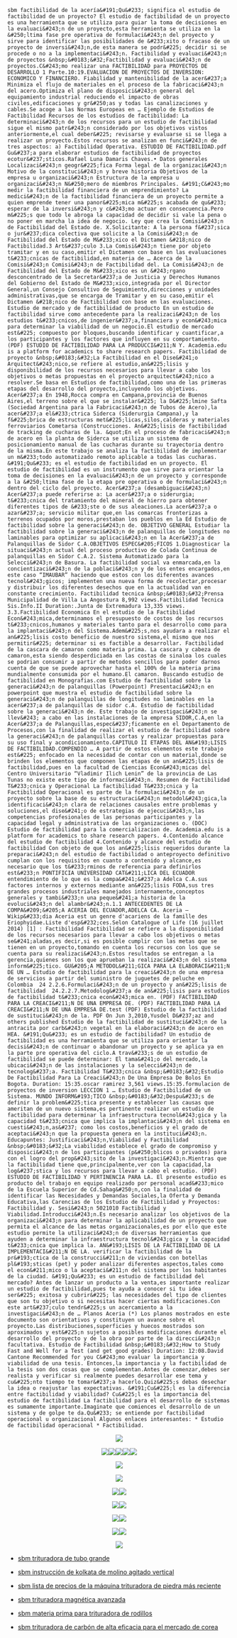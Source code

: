 
```
sbm factibilidad de la acería&#191;Qu&#233; significa el estudio de factibilidad de un proyecto? El estudio de factibilidad de un proyecto es una herramienta que se utiliza para guiar la toma de decisiones en la evaluaci&#243;n de un proyecto,esta herramienta se utiliza en la &#250;ltima fase pre operativa de formulaci&#243;n del proyecto y sirve para identificar las posibilidades de &#233;xito o fracaso de un proyecto de inversi&#243;n,de esta manera se podr&#225; decidir si se procede o no a la implementaci&#243;n. Factibilidad y evaluaci&#243;n de proyectos &nbsp;&#0183;&#32;Factibilidad y evaluaci&#243;n de proyectos.C&#243;mo realizar una FACTIBILIDAD para PROYECTOS DE DESARROLLO 1 Parte.10:19.EVALUACION DE PROYECTOS DE INVERSION: ECONOMICO Y FINANCIERO. Fiabilidad y mantenibilidad de la acer&#237;a Minimiza el flujo de materiales en el proceso de la fabricaci&#243;n del acero.Optimiza el plano de disposici&#243;n general del equipamiento industrial reduciendo el impacto de obras civiles,edificaciones y gr&#250;as y todas las canalizaciones y cables.Se acoge a las Normas Europeas en … Ejemplo de Estudios de Factibilidad Recursos de los estudios de factibilidad: La determinaci&#243;n de los recursos para un estudio de factibilidad sigue el mismo patr&#243;n considerado por los objetivos vistos anteriormente,el cual deber&#225; revisarse y evaluarse si se llega a realizar un proyecto.Estos recursos se analizan en funci&#243;n de tres aspectos: a) Factibilidad Operativa. ESTUDIO DE FACTIBILIDAD.pdf Gu&#237;a para elaborar estudios de factibilidad de proyectos ecotur&#237;sticos.Rafael Luna Damaris Chaves.• Datos generales Localizaci&#243;n geogr&#225;fica Forma legal de la organizaci&#243;n Motivo de la constituci&#243;n y breve historia Objetivos de la empresa u organizaci&#243;n Estructura de la empresa u organizaci&#243;n N&#250;mero de miembros Principales. &#191;C&#243;mo medir la factibilidad financiera de un emprendimiento? La medici&#243;n de la factibilidad financiera de un proyecto permite a quien emprende tener una panor&#225;mica m&#225;s acabada de qu&#233; esperar de la inversi&#243;n y c&#243;mo actuar en consecuencia.Pero m&#225;s que todo le abroga la capacidad de decidir si vale la pena o no poner en marcha la idea de negocio. Ley que crea la Comisi&#243;n de Factibilidad del Estado de. X.Solicitante: A la persona f&#237;sica o jur&#237;dica colectiva que solicite a la Comisi&#243;n de Factibilidad del Estado de M&#233;xico el Dictamen &#218;nico de Factibilidad.3 Art&#237;culo 3.La Comisi&#243;n tiene por objeto tramitar y en su caso,emitir el Dictamen con base en las evaluaciones t&#233;cnicas de factibilidad,en materia de … Acerca de la Comisi&#243;n Comisi&#243;n de Factibilidad del. La Comisi&#243;n de Factibilidad del Estado de M&#233;xico es un &#243;rgano desconcentrado de la Secretar&#237;a de Justicia y Derechos Humanos del Gobierno del Estado de M&#233;xico,integrada por el Director General,un Consejo Consultivo de Seguimiento,direcciones y unidades administrativas,que se encarga de Tramitar y en su caso,emitir el Dictamen &#218;nico de Factibilidad con base en las evaluaciones. Estudio de mercado y de factibilidad de producto En un estudio de factibilidad sirve como antecedente para la realizaci&#243;n de los estudios t&#233;cnicos,de ingenier&#237;a,financiera y econ&#243;mica para determinar la viabilidad de un negocio.El estudio de mercado est&#225; compuesto por bloques,buscando identificar y cuantificar,a los participantes y los factores que influyen en su comportamiento. (PDF) ESTUDIO DE FACTIBILIDAD PARA LA PRODUCCI&#211;N Y. Academia.edu is a platform for academics to share research papers. Factibilidad de proyecto &nbsp;&#0183;&#32;La Factibilidad en el Dise&#241;o Arquitect&#243;nico,se refiere al estudio,an&#225;lisis y disponibilidad de los recursos necesarios para llevar a cabo los objetivos o metas propuestas en el proyecto arquitect&#243;nico a resolver.Se basa en Estudios de factibilidad,como una de las primeras etapas del desarrollo del proyecto,incluyendo los objetivos. Acer&#237;a En 1948,Rocca compra en Campana,provincia de Buenos Aires,el terreno sobre el que se instalar&#225; la D&#225;lmine Safta (Sociedad Argentina para la Fabricaci&#243;n de Tubos de Acero),la acer&#237;a el&#233;ctrica Siderca (Siderurgia Campana),y la f&#225;brica de estructuras met&#225;licas,silos,calderas y materiales ferroviarios Cometarsa (Construcciones. An&#225;lisis de factibilidad de tracking de cucharas de la. &quot;En el proceso de fabricaci&#243;n de acero en la planta de Siderca se utiliza un sistema de posicionamiento manual de las cucharas durante su trayectoria dentro de la misma.En este trabajo se analiza la factibilidad de implementar un m&#233;todo automatizado remoto aplicable a todas las cucharas. &#191;Qu&#233; es el estudio de factibilidad en un proyecto. El estudio de factibilidad es un instrumento que sirve para orientar la toma de decisiones en la evaluaci&#243;n de un proyecto y corresponde a la &#250;ltima fase de la etapa pre operativa o de formulaci&#243;n dentro del ciclo del proyecto. Acer&#237;a (desambiguaci&#243;n) Acer&#237;a puede referirse a: La acer&#237;a o siderurgia; t&#233;cnica del tratamiento del mineral de hierro para obtener diferentes tipos de &#233;ste o de sus aleaciones.La acer&#237;a o azar&#237;a; servicio militar que,en las comarcas fronterizas a terrenos ocupados por moros,prestaban los pueblos en la Ed Estudio de factibilidad sobre la generaci&#243;n de. OBJETIVO GENERAL Estudiar la factibilidad sobre la generaci&#243;n de palanquillas de longitudes no laminables para optimizar su aplicaci&#243;n en la Acer&#237;a de Palanquillas de Sidor C.A.OBJETIVOS ESPEC&#205;FICOS 1.Diagnosticar la situaci&#243;n actual del proceso productivo de Colada Continua de palanquillas en Sidor C.A.2. Sistema Automatizado para la Selecci&#243;n de Basura. La factibilidad social va enmarcada,en la concientizaci&#243;n de la poblaci&#243;n y de los entes encargados,en este caso “IMAUBAR” haciendo que estos con los diferentes avances tecnol&#243;gicos; implementen una nueva forma de recolectar,procesar y distribuir los diferentes desechos que en la actualidad van en constante crecimiento. Factibilidad tecnica &nbsp;&#0183;&#32;Prensa Municipalidad de Villa La Angostura 8,992 views.Factibilidad Tecnica Sis.Info.II Duration:.Junta de Extremadura 13,335 views. 3.3.Factibilidad Economica En el estudio de la Factibilidad Econ&#243;mica,determinamos el presupuesto de costos de los recursos t&#233;cnicos,humanos y materiales tanto para el desarrollo como para la implantaci&#243;n del Sistema.Adem&#225;s,nos ayudara a realizar el an&#225;lisis costo beneficio de nuestro sistema,el mismo que nos permitir&#225; determinar si es factible a desarrollar. Factibilidad de la cascara de camaron como materia prima. La cascara y cabeza de camaron,esta siendo desperdiciada en las costas de sinaloa los cuales se podrian consumir a partir de metodos sencillos para poder darnos cuenta de que se puede aprovechar hasta el 100% de la materia prima mundialmente consumida por el humano.El camaron. Buscando estudio de factibilidad en Monografias.com Estudio de factibilidad sobre la generaci&#243;n de palanquillas (Powerpoint) Presentaci&#243;n en powerpoint que muestra el estudio de factibilidad sobre la generaci&#243;n de palanquillas de longitudes no laminables en la acer&#237;a de palanquillas de sidor c.A. Estudio de factibilidad sobre la generaci&#243;n de. Este trabajo de investigaci&#243;n se llev&#243; a cabo en las instalaciones de la empresa SIDOR,C.A,en la Acer&#237;a de Palanquillas,espec&#237;ficamente en el Departamento de Procesos,con la finalidad de realizar el estudio de factibilidad sobre la generaci&#243;n de palanquillas cortas y realizar propuestas para su uso final y acondicionamiento.CAPITULO II ETAPAS DEL AN&#193;LISIS DE FACTIBILIDAD.COMPENDIO … A partir de estos elementos este trabajo est&#225; enfocado en la necesidad de contar con un material,donde se brinden los elementos que componen las etapas de un an&#225;lisis de factibilidad,pues en la facultad de Ciencias Econ&#243;micas del Centro Universitario “Vladimir Ilich Lenin” de la provincia de Las Tunas no existe este tipo de informaci&#243;n. Resumen de Factibilidad T&#233;cnica y Operacional La factibilidad T&#233;cnica y la Factibilidad Operacional es parte de la formulaci&#243;n de un proyecto sobre la base de su estructuraci&#243;n metodol&#243;gica,la identificaci&#243;n clara de relaciones causales entre problemas y soluciones,el dise&#241;o de estrategias de ejecuci&#243;n,las competencias profesionales de las personas participantes y la capacidad legal y administrativa de las organizaciones o. (DOC) Estudio de factibilidad para la comercializacion de. Academia.edu is a platform for academics to share research papers. 4.Contenido alcance del estudio de factibilidad 4.Contenido y alcance del estudio de factibilidad Con objeto de que los an&#225;lisis requeridos durante la preparaci&#243;n del estudio de factibilidad o anteproyecto definitivo cumplan con los requisitos en cuanto a contenido y alcance,es necesario que los t&#233;rminos de referencia para definirlos est&#233;n PONTIFICIA UNIVERSIDAD CAT&#211;LICA DEL ECUADOR entendimiento de lo que es la compa&#241;&#237;a Adelca C.A.sus factores internos y externos mediante an&#225;lisis FODA,sus tres grandes procesos industriales manejados internamente,conceptos generales y tambi&#233;n una peque&#241;a historia de la evoluci&#243;n del alambr&#243;n.1.1 ANTECEDENTES DE LA COMPA&#209;&#205;A ACERIA DEL ECUADOR,ADELCA CA. Aceria — Wikip&#233;dia Aceria est un genre d'acariens de la famille des Eriophyidae.Liste d'esp&#232;ces.Selon Catalogue of Life (16 juillet 2014) [1] : Factibilidad Factibilidad se refiere a la disponibilidad de los recursos necesarios para llevar a cabo los objetivos o metas se&#241;aladas,es decir,si es posible cumplir con las metas que se tienen en un proyecto,tomando en cuenta los recursos con los que se cuenta para su realizaci&#243;n.Estos resultados se entregan a la gerencia,quienes son los que aprueban la realizaci&#243;n del sistema inform&#225;tico. GU&#205;A METODOL&#211;GICA PARA LA ELABORACI&#211;N DE UN … Estudio de factibilidad para la creaci&#243;n de una empresa de servicios a partir del suministro de juguetes de peluche en Colombia  24 2.2.6.Formulaci&#243;n de un proyecto y an&#225;lisis de factibilidad  24.2.2.7.Metodolog&#237;a de an&#225;lisis para estudios de factibilidad t&#233;cnica econ&#243;mica en. (PDF) FACTIBILIDAD PARA LA CREACI&#211;N DE UNA EMPRESA DE. (PDF) FACTIBILIDAD PARA LA CREACI&#211;N DE UNA EMPRESA DE.test (PDF) Estudio de la factibilidad de sustituci&#243;n de la. PDF On Jun 3,2010,Yusdel D&#237;az and others published Estudio de la factibilidad de sustituci&#243;n de la antracita por carb&#243;n vegetal en la elaboraci&#243;n de acero en HEA. &#191;Qu&#233; es un estudio de factibilidad? Un estudio de factibilidad es una herramienta que se utiliza para orientar la decisi&#243;n de continuar o abandonar un proyecto y se aplica ya en la parte pre operativa del ciclo.A trav&#233;s de un estudio de factibilidad se puede determinar: El tama&#241;o del mercado,la ubicaci&#243;n de las instalaciones y la selecci&#243;n de tecnolog&#237;a. Factibilidad T&#233;cnica &nbsp;&#0183;&#32;Estudio De Factibilidad Para La Creaci&#243;n De Una Empresa De Bolos En Bogota. Duration: 15:35.oscar ramirez 3,561 views.15:35.formulacion de proyectos de inversion LECCION 1 … Estudio de Factibilidad de un Sistema. MUNDO INFORM&#193;TICO &nbsp;&#0183;&#32;Despu&#233;s de definir la problem&#225;tica presente y establecer las causas que ameritan de un nuevo sistema,es pertinente realizar un estudio de factibilidad para determinar la infraestructura tecnol&#243;gica y la capacidad t&#233;cnica que implica la implantaci&#243;n del sistema en cuesti&#243;n,as&#237; como los costos,beneficios y el grado de aceptaci&#243;n que la propuesta genera en la instituci&#243;n. Educapuntes: Justificaci&#243;n,Viabilidad y Factibilidad &nbsp;&#0183;&#32;La viabilidad establece el grado de compromiso y disposici&#243;n de los participantes (p&#250;blicos o privados) para con el logro del prop&#243;sito de la investigaci&#243;n.Mientras que la factibilidad tiene que,principalmente,ver con la capacidad,la log&#237;stica y los recursos para llevar a cabo el estudio. (PDF) ESTUDIO DE FACTIBILIDAD Y PERTINENCIA PARA LA. El presente estudio es producto del trabajo en equipo realizado por personal acad&#233;mico de la Escuela Superior de Cd.Sahag&#250;n,con la finalidad de identificar las Necesidades y Demandas Sociales,la Oferta y Demanda Educativa,las Carencias de los Estudio de Factibilidad y Proyectos: Factibilidad y. Sesi&#243;n 5021010 Factibilidad y Viabilidad.Introducci&#243;n.Es necesario analizar los objetivos de la organizaci&#243;n para determinar la aplicabilidad de un proyecto que permita el alcance de las metas organizacionales,es por ello que este estudio permite la utilizaci&#243;n de diversas herramientas que ayuden a determinar la infraestructura tecnol&#243;gica y la capacidad t&#233;cnica que implica la. AN&#193;LISIS DE LA FACTIBILIDAD DE LA IMPLEMENTACI&#211;N DE LA. verificar la factibilidad de la pr&#193;ctica de la construcci&#211;n de viviendas con botellas pl&#193;sticas (pet) y poder analizar diferentes aspectos,tales como el econ&#211;mico o la aceptaci&#211;n del sistema por los habitantes de la ciudad. &#191;Qu&#233; es un estudio de factibilidad del mercado? Antes de lanzar un producto a la venta,es importante realizar un estudio de factibilidad,pues te ayuda a conocer si tu idea ser&#225; exitosa y cubrir&#225; las necesidades del tipo de clientes que son tu objetivo o si necesitas hacer ciertas modificaciones.Con este art&#237;culo tendr&#225;s un acercamiento a la investigaci&#243;n de … Planos Aceria (*) Los planos mostrados en este documento son orientativos y constituyen un avance sobre el proyecto.Las distribuciones,superficies y huecos mostrados son aproximados y est&#225;n sujetos a posibles modificaciones durante el desarrollo del proyecto y de la obra por parte de la direcci&#243;n facultativa. Estudio de Factibilidad &nbsp;&#0183;&#32;How to Study Fast and Well for a Test (and get good grades) Duration: 12:08.David Cantone Recommended for you C&#243;mo evaluar la importancia y viabilidad de una tesis. Entonces,la importancia y la factibilidad de la tesis son dos cosas que se complementan.Antes de comenzar,debes ser realista y verificar si realmente puedes desarrollar ese tema y cu&#225;nto tiempo te tomar&#237;a hacerlo.Quiz&#225;s debas desechar la idea o reajustar las expectativas. &#191;Cu&#225;l es la diferencia entre factibilidad y viabilidad? Cu&#225;l es la importancia del estudio de factibilidad La factibilidad para el desarrollo de sistemas es sumamente importante.Imaginate que comiences el desarrollo de un sistema y de golpe te da.Qu&#233; se entiende por factibilidad operacional u organizacional Algunos enlaces interesantes: * Estudio de factibilidad operacional * Factibilidad. 
```

<div align="center">

<a href="https://es-crusher.shibang-china.com/github&k=sbm+factibilidad+de+la+acer%C3%ADa"><img src="https://static.shibang-china.com/es/crusher/logo.jpg"></a>

<a href="https://es-crusher.shibang-china.com/github&k=sbm+factibilidad+de+la+acer%C3%ADa"><img src="https://static.shibang-china.com/es/crusher/index.jpg"></a><a href="https://es-crusher.shibang-china.com/material.htmlgithub&k=sbm+factibilidad+de+la+acer%C3%ADa"><img src="https://static.shibang-china.com/es/crusher/material.jpg"></a><a href="https://es-crusher.shibang-china.com/application.htmlgithub&k=sbm+factibilidad+de+la+acer%C3%ADa"><img src="https://static.shibang-china.com/es/crusher/application.jpg"></a><a href="https://es-crusher.shibang-china.com/aboutus.htmlgithub&k=sbm+factibilidad+de+la+acer%C3%ADa"><img src="https://static.shibang-china.com/es/crusher/aboutus.jpg"></a><a href="https://es-crusher.shibang-china.com/contact.htmlgithub&k=sbm+factibilidad+de+la+acer%C3%ADa"><img src="https://static.shibang-china.com/es/crusher/contact.jpg"></a>

<a href="https://es-crusher.shibang-china.com/github&k=sbm+factibilidad+de+la+acer%C3%ADa"><img src="https://static.shibang-china.com/es/crusher/banner.jpg"></a>

<a href="https://swt.shibang-china.com/github&k=sbm+factibilidad+de+la+acer%C3%ADa"><img src="https://static.shibang-china.com/es/crusher/text.jpg"></a>

<a href="https://swt.shibang-china.com/github&k=sbm+factibilidad+de+la+acer%C3%ADa"><img src="https://static.shibang-china.com/es/crusher/chat.jpg"></a><a href="https://es-crusher.shibang-china.com/contact.htmlgithub&k=sbm+factibilidad+de+la+acer%C3%ADa"><img src="https://static.shibang-china.com/es/crusher/message.jpg"></a>

<a href="https://es-crusher.shibang-china.com/products/pe.htmlgithub&k=sbm+factibilidad+de+la+acer%C3%ADa"><img src="https://static.shibang-china.com/es/crusher/pe.jpg"></a><a href="https://es-crusher.shibang-china.com/products/pf.htmlgithub&k=sbm+factibilidad+de+la+acer%C3%ADa"><img src="https://static.shibang-china.com/es/crusher/pf.jpg"></a>

<a href="https://es-crusher.shibang-china.com/products/hpt.htmlgithub&k=sbm+factibilidad+de+la+acer%C3%ADa"><img src="https://static.shibang-china.com/es/crusher/hpt.jpg"></a><a href="https://es-crusher.shibang-china.com/products/vsi.htmlgithub&k=sbm+factibilidad+de+la+acer%C3%ADa"><img src="https://static.shibang-china.com/es/crusher/vsi.jpg"></a>

<a href="https://es-crusher.shibang-china.com/products/klv.htmlgithub&k=sbm+factibilidad+de+la+acer%C3%ADa"><img src="https://static.shibang-china.com/es/crusher/klv.jpg"></a><a href="https://es-crusher.shibang-china.com/products/portable.htmlgithub&k=sbm+factibilidad+de+la+acer%C3%ADa"><img src="https://static.shibang-china.com/es/crusher/portable.jpg"></a>

<a href="https://swt.shibang-china.com/github&k=sbm+factibilidad+de+la+acer%C3%ADa"><img src="https://static.shibang-china.com/es/crusher/case.jpg"></a>

</div>


* [sbm trituradora de tubo grande](sbm%20trituradora%20de%20tubo%20grande.md)

* [sbm instrucción de kolkata de molino agitado vertical](sbm%20instrucci%C3%B3n%20de%20kolkata%20de%20molino%20agitado%20vertical.md)

* [sbm lista de precios de la máquina trituradora de piedra más reciente](sbm%20lista%20de%20precios%20de%20la%20m%C3%A1quina%20trituradora%20de%20piedra%20m%C3%A1s%20reciente.md)

* [sbm trituradora magnética avanzada](sbm%20trituradora%20magn%C3%A9tica%20avanzada.md)

* [sbm materia prima para trituradora de rodillos](sbm%20materia%20prima%20para%20trituradora%20de%20rodillos.md)

* [sbm trituradora de carbón de alta eficacia para el mercado de corea](sbm%20trituradora%20de%20carb%C3%B3n%20de%20alta%20eficacia%20para%20el%20mercado%20de%20corea.md)